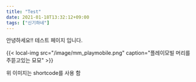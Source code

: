```yaml
---
title: "Test"
date: 2021-01-18T13:32:12+09:00
tags: ["신기하네"]
---
```


안녕하세요!!
테스트 페이지 입니다.

{{< local-img src="/image/mm_playmobile.png" caption="플레이모빌 머리를 주뜯고있는 묘묘" >}}

위 이미지는 shortcode를 사용 함
